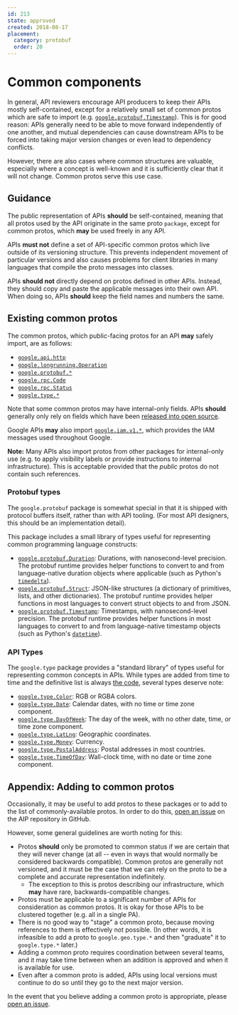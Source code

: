 ```yaml
---
id: 213
state: approved
created: 2018-08-17
placement:
  category: protobuf
  order: 20
---
```


# Common components

In general, API reviewers encourage API producers to keep their APIs mostly
self-contained, except for a relatively small set of common protos which are
safe to import (e.g. [`google.protobuf.Timestamp`][timestamp]). This is for
good reason: APIs generally need to be able to move forward independently of
one another, and mutual dependencies can cause downstream APIs to be forced
into taking major version changes or even lead to dependency conflicts.

However, there are also cases where common structures are valuable, especially
where a concept is well-known and it is sufficiently clear that it will not
change. Common protos serve this use case.

## Guidance

The public representation of APIs **should** be self-contained, meaning that
all protos used by the API originate in the same proto `package`, except for
common protos, which **may** be used freely in any API.

APIs **must not** define a set of API-specific common protos which live outside
of its versioning structure. This prevents independent movement of particular
versions and also causes problems for client libraries in many languages that
compile the proto messages into classes.

APIs **should not** directly depend on protos defined in other APIs. Instead,
they should copy and paste the applicable messages into their own API. When
doing so, APIs **should** keep the field names and numbers the same.

## Existing common protos

The common protos, which public-facing protos for an API **may** safely import,
are as follows:

- [`google.api.http`](https://github.com/googleapis/api-common-protos/blob/master/google/api/http.proto)
- [`google.longrunning.Operation`](https://github.com/googleapis/api-common-protos/blob/master/google/longrunning/operations.proto)
- [`google.protobuf.*`](https://github.com/protocolbuffers/protobuf/tree/master/src/google/protobuf)
- [`google.rpc.Code`](https://github.com/googleapis/api-common-protos/blob/master/google/rpc/code.proto)
- [`google.rpc.Status`](https://github.com/googleapis/api-common-protos/blob/master/google/rpc/status.proto)
- [`google.type.*`][type]

Note that some common protos may have internal-only fields. APIs **should**
generally only rely on fields which have been
[released into open source](https://github.com/googleapis/api-common-protos).

Google APIs **may** also import [`google.iam.v1.*`][iam], which provides the
IAM messages used throughout Google.

<!-- prettier-ignore -->
[iam]: https://github.com/googleapis/api-common-protos/tree/master/google/iam/v1

**Note:** Many APIs also import protos from other packages for internal-only
use (e.g. to apply visibility labels or provide instructions to internal
infrastructure). This is acceptable provided that the _public_ protos do not
contain such references.

### Protobuf types

The `google.protobuf` package is somewhat special in that it is shipped with
protocol buffers itself, rather than with API tooling. (For most API designers,
this should be an implementation detail).

This package includes a small library of types useful for representing common
programming language constructs:

- [`google.protobuf.Duration`][duration]: Durations, with nanosecond-level
  precision. The protobuf runtime provides helper functions to convert to and
  from language-native duration objects where applicable (such as Python's
  [`timedelta`][timedelta]).
- [`google.protobuf.Struct`][struct]: JSON-like structures (a dictionary of
  primitives, lists, and other dictionaries). The protobuf runtime provides
  helper functions in most languages to convert struct objects to and from
  JSON.
- [`google.protobuf.Timestamp`][timestamp]: Timestamps, with nanosecond-level
  precision. The protobuf runtime provides helper functions in most languages
  to convert to and from language-native timestamp objects (such as Python's
  [`datetime`][datetime]).

<!-- prettier-ignore-start -->
[datetime]: https://docs.python.org/3/library/datetime.html#datetime.datetime
[duration]: https://github.com/protocolbuffers/protobuf/blob/master/src/google/protobuf/duration.proto
[struct]: https://github.com/protocolbuffers/protobuf/blob/master/src/google/protobuf/struct.proto
[timedelta]: https://docs.python.org/3/library/datetime.html#datetime.timedelta
[timestamp]: https://github.com/protocolbuffers/protobuf/blob/master/src/google/protobuf/timestamp.proto
<!-- prettier-ignore-end -->

### API Types

The `google.type` package provides a "standard library" of types useful for
representing common concepts in APIs. While types are added from time to time
and the definitive list is always [the code][type], several types deserve note:

- [`google.type.Color`][color]: RGB or RGBA colors.
- [`google.type.Date`][date]: Calendar dates, with no time or time zone
  component.
- [`google.type.DayOfWeek`][day_of_week]: The day of the week, with no other
  date, time, or time zone component.
- [`google.type.LatLng`][lat_lng]: Geographic coordinates.
- [`google.type.Money`][money]: Currency.
- [`google.type.PostalAddress`][postal_address]: Postal addresses in most
  countries.
- [`google.type.TimeOfDay`][time_of_day]: Wall-clock time, with no date or time
  zone component.

<!-- prettier-ignore-start -->
[type]: https://github.com/googleapis/api-common-protos/tree/master/google/type
[color]: https://github.com/googleapis/api-common-protos/blob/master/google/type/color.proto
[date]: https://github.com/googleapis/api-common-protos/blob/master/google/type/date.proto
[day_of_week]: https://github.com/googleapis/api-common-protos/blob/master/google/type/dayofweek.proto
[lat_lng]: https://github.com/googleapis/api-common-protos/blob/master/google/type/latlng.proto
[money]: https://github.com/googleapis/api-common-protos/blob/master/google/type/money.proto
[postal_address]: https://github.com/googleapis/api-common-protos/blob/master/google/type/postal_address.proto
[time_of_day]: https://github.com/googleapis/api-common-protos/blob/master/google/type/timeofday.proto
<!-- prettier-ignore-end -->

## Appendix: Adding to common protos

Occasionally, it may be useful to add protos to these packages or to add to the
list of commonly-available protos. In order to do this, [open an issue][] on
the AIP repository in GitHub.

However, some general guidelines are worth noting for this:

- Protos **should** only be promoted to common status if we are certain that
  they will never change (at all -- even in ways that would normally be
  considered backwards compatible). Common protos are generally not versioned,
  and it must be the case that we can rely on the proto to be a complete and
  accurate representation indefinitely.
  - The exception to this is protos describing our infrastructure, which
    **may** have rare, backwards-compatible changes.
- Protos must be applicable to a significant number of APIs for consideration
  as common protos. It is okay for those APIs to be clustered together (e.g.
  all in a single PA).
- There is no good way to "stage" a common proto, because moving references to
  them is effectively not possible. (In other words, it is infeasible to add a
  proto to `google.geo.type.*` and then "graduate" it to `google.type.*`
  later.)
- Adding a common proto requires coordination between several teams, and it may
  take time between when an addition is approved and when it is available for
  use.
- Even after a common proto is added, APIs using local versions must continue
  to do so until they go to the next major version.

In the event that you believe adding a common proto is appropriate, please
[open an issue][].

[open an issue]: https://github.com/googleapis/aip/issues
